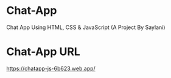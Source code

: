 # Chat-App
Chat App Using HTML, CSS & JavaScript (A Project By Saylani)

# Chat-App URL
https://chatapp-js-6b623.web.app/
